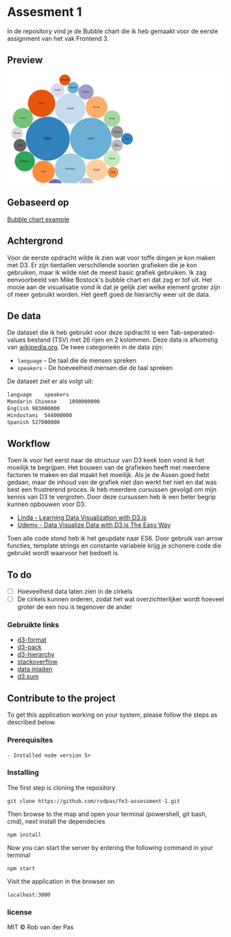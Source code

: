 # Assesment 1
In de repository vind je de Bubble chart die ik heb gemaakt voor de eerste assignment van het vak Frontend 3.

## Preview
![Preview of the chart](https://github.com/rvdpas/fe3-assessment-1/blob/master/public/preview.jpg)

## Gebaseerd op
[Bubble chart example](https://bl.ocks.org/mbostock/4063269)

## Achtergrond
Voor de eerste opdracht wilde ik zien wat voor toffe dingen je kon maken met D3. Er zijn tientallen verschillende soorten grafieken die je kon gebruiken, maar ik wilde niet de meest basic grafiek gebruiken. Ik zag eenvoorbeeld van Mike Bostock's bubble chart en dat zag er tof uit. Het mooie aan de visualisatie vond ik dat je gelijk ziet welke element groter zijn of meer gebruikt worden. Het geeft goed de hierarchy weer uit de data.

## De data
De dataset die ik heb gebruikt voor deze opdracht is een Tab-seperated-values bestand (TSV) met 26 rijen en 2 kolommen. Deze data is afkomstig van [wikipedia.org](https://en.wikipedia.org/wiki/List_of_languages_by_total_number_of_speakers). De twee categorieën in de data zijn:

- `language` - De taal die de mensen spreken
- `speakers` - De hoeveelheid mensen die de taal spreken

De dataset ziet er als volgt uit: 

```
language    speakers
Mandarin Chinese    1090000000
English 983000000
Hindustani  544000000
Spanish 527000000
```

## Workflow
Toen ik voor het eerst naar de structuur van D3 keek toen vond ik het moeilijk te begrijpen. Het bouwen van de grafieken heeft met meerdere factoren te maken en dat maakt het moeilijk. Als je de Assen goed hebt gedaan, maar de inhoud van de grafiek niet dan werkt het niet en dat was best een frustrerend proces. Ik heb meerdere cursussen gevolgd om mijn kennis van D3 te vergroten. Door deze cursussen heb ik een beter begrip kunnen opbouwen voor D3.

- [Linda - Learning Data Visualization with D3.js](https://www.lynda.com/D3-js-tutorials/Learning-Data-Visualization-D3-js/594451-2.html?srchtrk=index%3a3%0alinktypeid%3a2%0aq%3ad3%0apage%3a1%0as%3arelevance%0asa%3atrue%0aproducttypeid%3a2)
- [Udemy - Data Visualize Data with D3.js The Easy Way](https://www.udemy.com/data-visualize-data-with-d3js-the-easy-way/learn/v4/overview)

Toen alle code stond heb ik het geupdate naar ES6. Door gebruik van arrow functies, template strings en constante variabele krijg je schonere code die gebruikt wordt waarvoor het bedoelt is.

## To do
- [ ] Hoeveelheid data laten zien in de cirkels
- [ ] De cirkels kunnen orderen, zodat het wat overzichterlijker wordt hoeveel groter de een nou is tegenover de ander

### Gebruikte links
- [d3-format](https://github.com/d3/d3-format)
- [d3-pack](https://github.com/d3/d3-hierarchy/blob/master/README.md#pack)
- [d3-hierarchy](https://github.com/d3/d3-hierarchy)
- [stackoverflow](https://stackoverflow.com/questions/tagged/d3.js)
- [data inladen](http://learnjsdata.com/read_data.html)
- [d3.sum](https://github.com/d3/d3-array)

## Contribute to the project

To get this application working on your system, please follow the steps as described below.

### Prerequisites

```
- Installed node version 5+ 
```

### Installing

The first step is cloning the repository

```
git clone https://github.com/rvdpas/fe3-assessment-1.git
```

Then browse to the map and open your terminal (powershell, git bash, cmd), next install the dependecies

```
npm install
```

Now you can start the server by entering the following command in your terminal
```
npm start
```

Visit the application in the browser on 
```
localhost:3000
```

### license
MIT © Rob van der Pas
